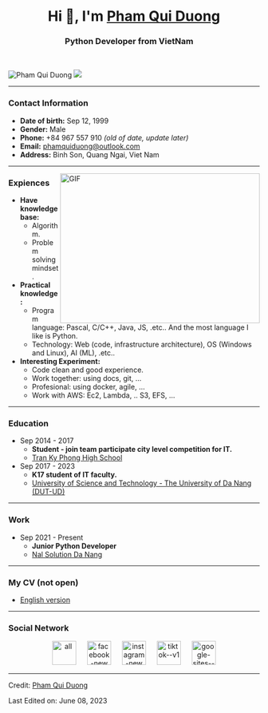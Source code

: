 <h1 align="center">Hi 👋, I'm <a href="https://beacons.ai/PQD" target="blank">
Pham Qui Duong</a></h1>
<h3 align="center">Python Developer from VietNam
<img src="https://icons.iconarchive.com/icons/custom-icon-design/all-country-flag/16/Vietnam-Flag-icon.png" width="16" height="16"></h3><br>

<p align="left">
	<img src="https://komarev.com/ghpvc/?username=phamquiduong&label=Profile%20views&color=0e75b6&style=flat" alt="Pham Qui Duong" />
	<img src="https://img.shields.io/github/followers/phamquiduong?label=Follow" />
</p>

---

### Contact Information
- **Date of birth:** Sep 12, 1999
- **Gender:** Male
- **Phone:** +84 967 557 910 *(old of date, update later)*
- **Email:** phamquiduong@outlook.com
- **Address:** Binh Son, Quang Ngai, Viet Nam

---

<img align="right" top="500" height="300" width="400" alt="GIF" src="https://media.giphy.com/media/SWoSkN6DxTszqIKEqv/giphy.gif">

### Expiences
- **Have knowledge base:**
	- Algorithm.
	- Problem solving mindset.
- **Practical knowledge:**
	- Program language: Pascal, C/C++, Java, JS, .etc.. And the most language I like is Python.
	- Technology: Web (code, infrastructure architecture), OS (Windows and Linux), AI (ML), .etc..
- **Interesting Experiment:**
	- Code clean and good experience.
	- Work together: using docs, git, ...
	- Profesional: using docker, agile, ...
	- Work with AWS: Ec2, Lambda, .. S3, EFS, ... 

---

### Education
- Sep 2014 - 2017
	- **Student - join team participate city level competition for IT.**
	- <a href='http://tkp.edu.vn/' target='blank'>Tran Ky Phong High School</a>
- Sep 2017 - 2023
	- **K17 student of IT faculty.**
	- <a href = 'https://en.dut.udn.vn/' target='blank'>University of Science and Technology - The University of Da Nang (DUT-UD)</a>

---

### Work
- Sep 2021 - Present
	- **Junior Python Developer**
	- <a href='https://nals.vn/en/' target='blank'>Nal Solution Da Nang</a>

---

### My CV (not open)
- [English version](https://l.facebook.com/l.php?u=https%3A%2F%2Fwww.topcv.vn%2Fxem-cv%2FUlYOXldXUAwBDFRXB1dSUFQGAQdSBAkCWAVaUA8bfe%3Ffbclid%3DIwAR0zpDNmHHadR1Z_N44YwpWa7wmySVGu4hgcSd1Cr0gQwbutk6xuQoh-y0E&h=AT0yY-k1csaw5reeaJ0cAlikbdZuJrCA7lv_pK2Sxdu-WbyQ_24Fv7XPBGp2zVyN38etCrcpg57xVHwtYlj6Hn15qafoMlBNnZBp_MoWJ-VSrU4Hw10Crs7PSC8gCk9aLz8UTAp72Cs)

---

### Social Network

<p align="center">
	<div align="center"  class="icons-social">
        <a target="blank" href="https://beacons.ai/PQD">
			<img width="48" height="48" src="https://img.icons8.com/color/48/all.png" alt="all"/></a>
        <a style="margin-left: 18px;"  target="blank" href="https://www.facebook.com/PhamQuiDuong">
			<img width="48" height="48" src="https://img.icons8.com/color/48/facebook-new.png" alt="facebook-new"/></a>
        <a style="margin-left: 18px;"  target="blank" href="https://www.instagram.com/phamquiduong_/">
			<img width="48" height="48" src="https://img.icons8.com/fluency/48/instagram-new.png" alt="instagram-new"/></a>
        <a style="margin-left: 18px;"  target="blank" href="https://www.tiktok.com/@phamquiduong">
			<img width="48" height="48" src="https://img.icons8.com/ios-filled/48/tiktok--v1.png" alt="tiktok--v1"/></a>
        <a style="margin-left: 18px;"  target="blank" href="https://sites.google.com/view/phamquiduong/">
			<img width="48" height="48" src="https://img.icons8.com/color/48/google-sites--v1.png" alt="google-sites--v1"/></a>
	</div>
</p>


---

Credit: [Pham Qui Duong](https://github.com/phamquiduong)

Last Edited on: June 08, 2023
